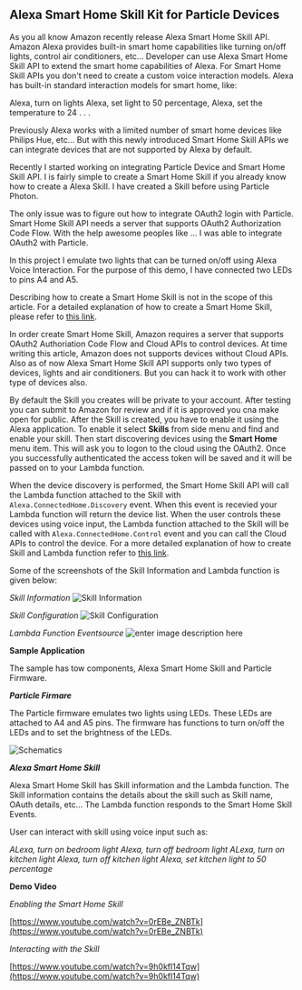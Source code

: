 Alexa Smart Home Skill Kit for Particle Devices
-----------------------------------------------

As you all know Amazon recently release Alexa Smart Home Skill API. Amazon Alexa provides built-in smart home capabilities like turning on/off lights, control air conditioners, etc... Developer can use Alexa Smart Home Skill API to extend the smart home capabilities of Alexa. For Smart Home Skill APIs you don't need to create a custom voice interaction models. Alexa has built-in standard interaction models for smart home, like:

Alexa, turn on lights
Alexa, set light to 50 percentage,
Alexa, set the temperature to 24
.
.
.

Previously Alexa works with a limited number of smart home devices like Philips Hue, etc... But with this newly introduced Smart Home Skill APIs we can integrate devices that are not supported by Alexa by default.

Recently I started working on integrating Particle Device and Smart Home Skill API. I is fairly simple to create a Smart Home Skill if you already know how to create a Alexa Skill. I have created a Skill before using Particle Photon.

The only issue was to figure out how to integrate OAuth2 login with Particle. Smart Home Skill API needs a server that supports OAuth2 Authorization Code Flow. With the help awesome peoples like ... I was able to integrate OAuth2 with Particle.

In this project I emulate two lights that can be turned on/off using Alexa Voice Interaction. For the purpose of this demo, I have connected two LEDs to pins A4 and A5. 

Describing how to create a Smart Home Skill is not in the scope of this article. For a detailed explanation of how to create a Smart Home Skill, please refer to [this link](https://developer.amazon.com/public/solutions/alexa/alexa-skills-kit/docs/steps-to-create-a-smart-home-skill).

In order create Smart Home Skill, Amazon requires a server that supports OAuth2 Authoriation Code Flow and Cloud APIs to control devices. At time writing this article, Amazon does not supports devices without Cloud APIs. Also as of now Alexa Smart Home Skill API supports only two types of devices, lights and air conditioners. But you can hack it to work with other type of devices also.

By default the Skill you creates will be private to your account. After testing you can submit to Amazon for review and if it is approved you cna make open for public. After the Skill is created, you have to enable it using the Alexa application. To enable it select **Skills** from side menu and find and enable your skill. Then start discovering devices using the **Smart Home** menu item. This will ask you to logon to the cloud using the OAuth2. Once you successfully authenticated the access token will be saved and it will be passed on to your Lambda function.

When the device discovery is performed, the Smart Home Skill API will call the Lambda function attached to the Skill with `Alexa.ConnectedHome.Discovery` event. When this event is recevied your Lambda function will return the device list. When the user controls these devices using voice input, the Lambda function attached to the Skill will be called with `Alexa.ConnectedHome.Control` event and you can call the Cloud APIs to control the device. For a more detailed explanation of how to create Skill and Lambda function refer to [this link](https://developer.amazon.com/public/solutions/alexa/alexa-skills-kit/docs/steps-to-create-a-smart-home-skill).

Some of the screenshots of the Skill Information and Lambda function is given below:

*Skill Information*
![Skill Information](https://raw.githubusercontent.com/krvarma/particle-alexa-smart-home-skill/master/images/Skill-Information.png)

*Skill Configuration*
![Skill Configuration](https://raw.githubusercontent.com/krvarma/particle-alexa-smart-home-skill/master/images/Skill-Configuration.png)

*Lambda Function Eventsource*
![enter image description here](https://raw.githubusercontent.com/krvarma/particle-alexa-smart-home-skill/master/images/Lambda-Event-Source.png)

**Sample Application**

The sample has tow components, Alexa Smart Home Skill and Particle Firmware.

***Particle Firmare***

The Particle firmware emulates two lights using LEDs. These LEDs are attached to A4 and A5 pins. The firmware has functions to turn on/off the LEDs and to set the brightness of the LEDs.

![Schematics](https://raw.githubusercontent.com/krvarma/particle-alexa-smart-home-skill/master/images/schematics.png)

***Alexa Smart Home Skill***

Alexa Smart Home Skill has Skill information and the Lambda function. The Skill information contains the details about the skill such as Skill name, OAuth details, etc... The Lambda function responds to the Smart Home Skill Events.

User can interact with skill using voice input such as:

*ALexa, turn on bedroom light*
*Alexa, turn off bedroom light*
*ALexa, turn on kitchen light*
*Alexa, turn off kitchen light*
*Alexa, set kitchen light to 50 percentage*

**Demo Video**

*Enabling the Smart Home Skill*

[https://www.youtube.com/watch?v=0rEBe_ZNBTk](https://www.youtube.com/watch?v=0rEBe_ZNBTk)

*Interacting with the Skill*

[https://www.youtube.com/watch?v=9h0kfl14Tqw](https://www.youtube.com/watch?v=9h0kfl14Tqw)